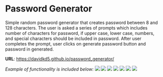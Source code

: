# Password Generator

Simple random password generator that creates password between 8 and 128 characters. The user is asked a series of prompts which includes number of characters for password, if upper case, lower case, numbers, and special characters should be included in password. After user completes the prompt, user clicks on generate password button and password in generated. 

**URL**: https://davidkd5.github.io/password_generator/

*Example of functionality is included below:*
![]("/images/image1.png")
![]("/images/image2.png")
![]("/images/image3.png")
![]("/images/image4.png")
![]("/images/image5.png")
![]("/images/image6.png")
![]("/images/image7.png")
